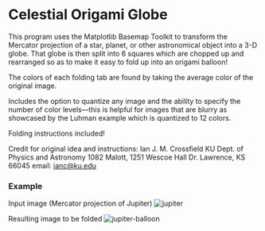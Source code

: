 # Celestial Origami Globe
This program uses the Matplotlib Basemap Toolkit to transform the Mercator projection of a star, planet, or other astronomical object into a 3-D globe. That globe is then split into 6 squares which are chopped up and rearranged so as to make it easy to fold up into an origami balloon!

The colors of each folding tab are found by taking the average color of the original image.

Includes the option to quantize any image and the ability to specify the number of color levels—this is helpful for images that are blurry as showcased by the Luhman example which is quantized to 12 colors.

Folding instructions included!

Credit for original idea and instructions: Ian J. M. Crossfield KU Dept. of Physics and Astronomy 1082 Malott, 1251 Wescoe Hall Dr. Lawrence, KS 66045 email: ianc@ku.edu
 
 
### Example

Input image (Mercator projection of Jupiter)
![jupiter](https://user-images.githubusercontent.com/55513603/104521819-43d5c980-55c3-11eb-9bb5-b4c37673cd5a.jpg)


Resulting image to be folded 
![jupiter-balloon](https://user-images.githubusercontent.com/55513603/104521885-69fb6980-55c3-11eb-8ba1-574e42997907.png)
